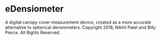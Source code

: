 # eDensiometer
A digital canopy cover measurement device, created as a more accurate alternative to spherical densiometers.
Copyright 2018, Nikhil Patel and Billy Pierce. All Rights Reserved.
